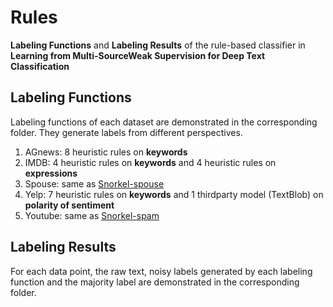 #  Rules
**Labeling Functions** and **Labeling Results** of the rule-based classifier in **Learning from Multi-SourceWeak Supervision for Deep Text Classification**

## Labeling Functions
Labeling functions of each dataset are demonstrated in the corresponding folder. They generate labels from different perspectives.

1. AGnews: 8 heuristic rules on **keywords**
2. IMDB: 4 heuristic rules on **keywords** and 4 heuristic rules on **expressions**
3. Spouse: same as [Snorkel-spouse][1]
4. Yelp: 7 heuristic rules on **keywords** and 1 thirdparty model (TextBlob) on **polarity of sentiment**
5. Youtube: same as [Snorkel-spam][2] 

[1]: https://github.com/snorkel-team/snorkel-tutorials/blob/master/spouse/spouse_demo.ipynb "Spouse"
[2]: https://github.com/snorkel-team/snorkel-tutorials/blob/master/spam/01_spam_tutorial.ipynb "Youtube"

## Labeling Results
For each data point, the raw text, noisy labels generated by each labeling function and the majority label are demonstrated in the corresponding folder.
